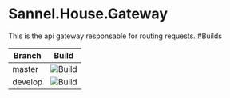 # Sannel.House.Gateway
This is the api gateway responsable for routing requests.
#Builds

|Branch|Build|
|--|--|
|master|![Build](https://sannelsoftware.visualstudio.com/Build/_apis/build/status/House%20Gateway?branchName=master)|
|develop|![Build](https://sannelsoftware.visualstudio.com/Build/_apis/build/status/House%20Gateway?branchName=develop)|
